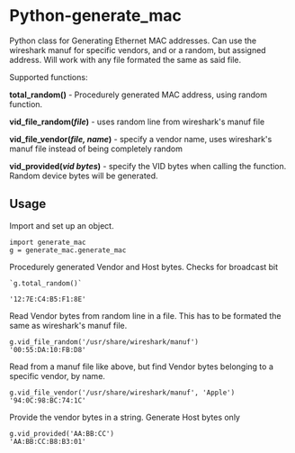 Python-generate_mac
===================

Python class for Generating Ethernet MAC addresses. Can use the wireshark manuf
for specific vendors, and or a random, but assigned address. Will work with
any file formated the same as said file.

Supported functions:

**total_random()** - Procedurely generated MAC address, using random function.

**vid_file_random(_file_)** - uses random line from wireshark's manuf file

**vid_file_vendor(_file, name_)** - specify a vendor name, uses wireshark's manuf file
instead of being completely random

**vid_provided(_vid bytes_)** - specify the VID bytes when calling the function.
Random device bytes will be generated.

Usage
-----

Import and set up an object.

```
import generate_mac
g = generate_mac.generate_mac
```

Procedurely generated Vendor and Host bytes. Checks for broadcast bit

```
`g.total_random()`

'12:7E:C4:B5:F1:8E'
```

Read Vendor bytes from random line in a file. This has to be formated the same
as wireshark's manuf file.
```
g.vid_file_random('/usr/share/wireshark/manuf')
'00:55:DA:10:FB:D8'
```

Read from a manuf file like above, but find Vendor bytes belonging to a specific
vendor, by name.
```
g.vid_file_vendor('/usr/share/wireshark/manuf', 'Apple')
'94:0C:98:BC:74:1C'
```

Provide the vendor bytes in a string. Generate Host bytes only
```
g.vid_provided('AA:BB:CC')
'AA:BB:CC:B8:B3:01'
```
